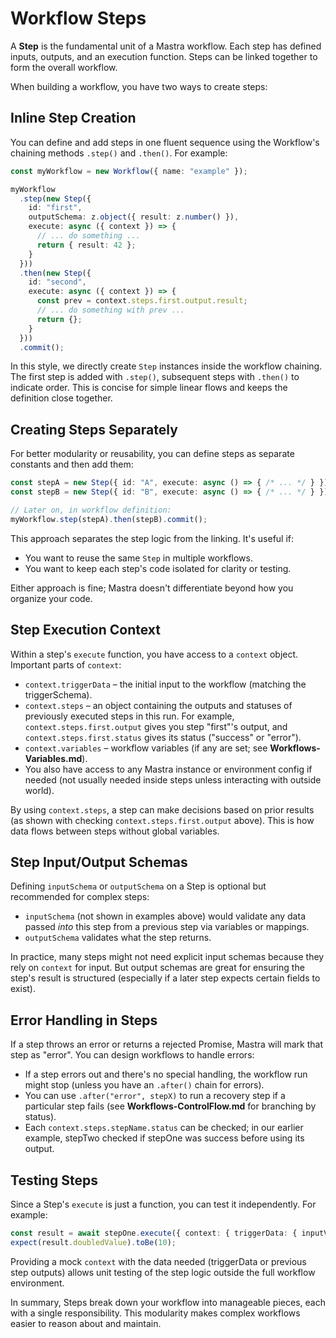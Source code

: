 # Workflow Steps

A **Step** is the fundamental unit of a Mastra workflow. Each step has defined inputs, outputs, and an execution function. Steps can be linked together to form the overall workflow.

When building a workflow, you have two ways to create steps:

## Inline Step Creation

You can define and add steps in one fluent sequence using the Workflow's chaining methods `.step()` and `.then()`. For example:

```ts
const myWorkflow = new Workflow({ name: "example" });

myWorkflow
  .step(new Step({
    id: "first",
    outputSchema: z.object({ result: z.number() }),
    execute: async ({ context }) => {
      // ... do something ...
      return { result: 42 };
    }
  }))
  .then(new Step({
    id: "second",
    execute: async ({ context }) => {
      const prev = context.steps.first.output.result;
      // ... do something with prev ...
      return {};
    }
  }))
  .commit();
```

In this style, we directly create `Step` instances inside the workflow chaining. The first step is added with `.step()`, subsequent steps with `.then()` to indicate order. This is concise for simple linear flows and keeps the definition close together.

## Creating Steps Separately

For better modularity or reusability, you can define steps as separate constants and then add them:

```ts
const stepA = new Step({ id: "A", execute: async () => { /* ... */ } });
const stepB = new Step({ id: "B", execute: async () => { /* ... */ } });

// Later on, in workflow definition:
myWorkflow.step(stepA).then(stepB).commit();
```

This approach separates the step logic from the linking. It's useful if:
- You want to reuse the same `Step` in multiple workflows.
- You want to keep each step's code isolated for clarity or testing.

Either approach is fine; Mastra doesn't differentiate beyond how you organize your code.

## Step Execution Context

Within a step's `execute` function, you have access to a `context` object. Important parts of `context`:
- `context.triggerData` – the initial input to the workflow (matching the triggerSchema).
- `context.steps` – an object containing the outputs and statuses of previously executed steps in this run. For example, `context.steps.first.output` gives you step "first"'s output, and `context.steps.first.status` gives its status ("success" or "error").
- `context.variables` – workflow variables (if any are set; see **Workflows-Variables.md**).
- You also have access to any Mastra instance or environment config if needed (not usually needed inside steps unless interacting with outside world).

By using `context.steps`, a step can make decisions based on prior results (as shown with checking `context.steps.first.output` above). This is how data flows between steps without global variables.

## Step Input/Output Schemas

Defining `inputSchema` or `outputSchema` on a Step is optional but recommended for complex steps:
- `inputSchema` (not shown in examples above) would validate any data passed *into* this step from a previous step via variables or mappings.
- `outputSchema` validates what the step returns.

In practice, many steps might not need explicit input schemas because they rely on `context` for input. But output schemas are great for ensuring the step's result is structured (especially if a later step expects certain fields to exist).

## Error Handling in Steps

If a step throws an error or returns a rejected Promise, Mastra will mark that step as "error". You can design workflows to handle errors:
- If a step errors out and there's no special handling, the workflow run might stop (unless you have an `.after()` chain for errors).
- You can use `.after("error", stepX)` to run a recovery step if a particular step fails (see **Workflows-ControlFlow.md** for branching by status).
- Each `context.steps.stepName.status` can be checked; in our earlier example, stepTwo checked if stepOne was success before using its output.

## Testing Steps

Since a Step's `execute` is just a function, you can test it independently. For example:

```ts
const result = await stepOne.execute({ context: { triggerData: { inputValue: 5 }, steps: {} } });
expect(result.doubledValue).toBe(10);
```

Providing a mock `context` with the data needed (triggerData or previous step outputs) allows unit testing of the step logic outside the full workflow environment.

In summary, Steps break down your workflow into manageable pieces, each with a single responsibility. This modularity makes complex workflows easier to reason about and maintain.

